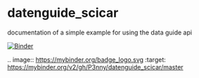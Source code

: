 # datenguide_scicar

documentation of a simple example for using the data guide api

[![Binder](https://mybinder.org/badge_logo.svg)](https://mybinder.org/v2/gh/P3nny/datenguide_scicar/master)

.. image:: https://mybinder.org/badge_logo.svg
 :target: https://mybinder.org/v2/gh/P3nny/datenguide_scicar/master
